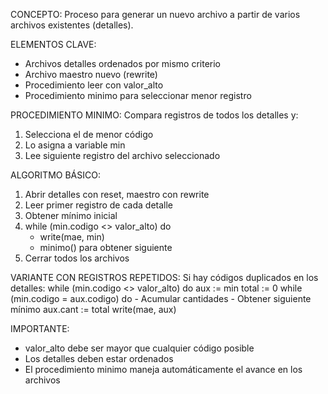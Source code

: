 CONCEPTO:
Proceso para generar un nuevo archivo a partir de varios archivos existentes (detalles).

ELEMENTOS CLAVE:
- Archivos detalles ordenados por mismo criterio
- Archivo maestro nuevo (rewrite)
- Procedimiento leer con valor_alto
- Procedimiento minimo para seleccionar menor registro

PROCEDIMIENTO MINIMO:
Compara registros de todos los detalles y:
1. Selecciona el de menor código
2. Lo asigna a variable min
3. Lee siguiente registro del archivo seleccionado

ALGORITMO BÁSICO:
1. Abrir detalles con reset, maestro con rewrite
2. Leer primer registro de cada detalle
3. Obtener mínimo inicial
4. while (min.codigo <> valor_alto) do
   - write(mae, min)
   - minimo() para obtener siguiente
5. Cerrar todos los archivos

VARIANTE CON REGISTROS REPETIDOS:
Si hay códigos duplicados en los detalles:
while (min.codigo <> valor_alto) do
  aux := min
  total := 0
  while (min.codigo = aux.codigo) do
    - Acumular cantidades
    - Obtener siguiente mínimo
  aux.cant := total
  write(mae, aux)

IMPORTANTE:
- valor_alto debe ser mayor que cualquier código posible
- Los detalles deben estar ordenados
- El procedimiento minimo maneja automáticamente el avance en los archivos